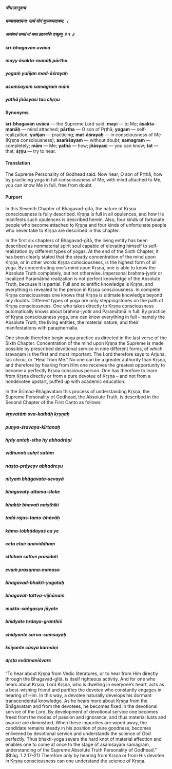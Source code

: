 ##### श्रीभगवानुवाच
##### मय्यासक्तमना: पार्थ योगं युञ्जन्मदाश्रय: ।
##### असंशयं समग्रं मां यथा ज्ञास्यसि तच्छृणु ॥ १ ॥

##### śrī-bhagavān uvāca
##### mayy āsakta-manāḥ pārtha
##### yogaṁ yuñjan mad-āśrayaḥ
##### asaṁśayaṁ samagraṁ māṁ
##### yathā jñāsyasi tac chṛṇu

#### Synonyms

**śrī**-**bhagavān** **uvāca** — the Supreme Lord said; **mayi** — to Me; **āsakta**-**manāḥ** — mind attached; **pārtha** — O son of Pṛthā; **yogam** — self-realization; **yuñjan** — practicing; **mat**-**āśrayaḥ** — in consciousness of Me (Kṛṣṇa consciousness); **asaṁśayam** — without doubt; **samagram** — completely; **mām** — Me; **yathā** — how; **jñāsyasi** — you can know; **tat** — that; **śṛṇu** — try to hear.

#### Translation

The Supreme Personality of Godhead said: Now hear, O son of Pṛthā, how by practicing yoga in full consciousness of Me, with mind attached to Me, you can know Me in full, free from doubt.

#### Purport

In this Seventh Chapter of Bhagavad-gītā, the nature of Kṛṣṇa consciousness is fully described. Kṛṣṇa is full in all opulences, and how He manifests such opulences is described herein. Also, four kinds of fortunate people who become attached to Kṛṣṇa and four kinds of unfortunate people who never take to Kṛṣṇa are described in this chapter.

In the first six chapters of Bhagavad-gītā, the living entity has been described as nonmaterial spirit soul capable of elevating himself to self-realization by different types of yogas. At the end of the Sixth Chapter, it has been clearly stated that the steady concentration of the mind upon Kṛṣṇa, or in other words Kṛṣṇa consciousness, is the highest form of all yoga. By concentrating one’s mind upon Kṛṣṇa, one is able to know the Absolute Truth completely, but not otherwise. Impersonal brahma-jyotir or localized Paramātmā realization is not perfect knowledge of the Absolute Truth, because it is partial. Full and scientific knowledge is Kṛṣṇa, and everything is revealed to the person in Kṛṣṇa consciousness. In complete Kṛṣṇa consciousness one knows that Kṛṣṇa is ultimate knowledge beyond any doubts. Different types of yoga are only steppingstones on the path of Kṛṣṇa consciousness. One who takes directly to Kṛṣṇa consciousness automatically knows about brahma-jyotir and Paramātmā in full. By practice of Kṛṣṇa consciousness yoga, one can know everything in full – namely the Absolute Truth, the living entities, the material nature, and their manifestations with paraphernalia.

One should therefore begin yoga practice as directed in the last verse of the Sixth Chapter. Concentration of the mind upon Kṛṣṇa the Supreme is made possible by prescribed devotional service in nine different forms, of which śravaṇam is the first and most important. The Lord therefore says to Arjuna, tac chṛṇu, or “Hear from Me.” No one can be a greater authority than Kṛṣṇa, and therefore by hearing from Him one receives the greatest opportunity to become a perfectly Kṛṣṇa conscious person. One has therefore to learn from Kṛṣṇa directly or from a pure devotee of Kṛṣṇa – and not from a nondevotee upstart, puffed up with academic education.

In the Śrīmad-Bhāgavatam this process of understanding Kṛṣṇa, the Supreme Personality of Godhead, the Absolute Truth, is described in the Second Chapter of the First Canto as follows:

##### śṛṇvatāṁ sva-kathāḥ kṛṣṇaḥ
##### puṇya-śravaṇa-kīrtanaḥ
##### hṛdy antaḥ-stho hy abhadrāṇi
##### vidhunoti suhṛt satām

##### naṣṭa-prāyeṣv abhadreṣu
##### nityaṁ bhāgavata-sevayā
##### bhagavaty uttama-śloke
##### bhaktir bhavati naiṣṭhikī

##### tadā rajas-tamo-bhāvāḥ
##### kāma-lobhādayaś ca ye
##### ceta etair anāviddhaṁ
##### sthitaṁ sattve prasīdati

##### evaṁ prasanna-manaso
##### bhagavad-bhakti-yogataḥ
##### bhagavat-tattva-vijñānaṁ
##### mukta-saṅgasya jāyate

##### bhidyate hṛdaya-granthiś
##### chidyante sarva-saṁśayāḥ
##### kṣīyante cāsya karmāṇi
##### dṛṣṭa evātmanīśvare

“To hear about Kṛṣṇa from Vedic literatures, or to hear from Him directly through the Bhagavad-gītā, is itself righteous activity. And for one who hears about Kṛṣṇa, Lord Kṛṣṇa, who is dwelling in everyone’s heart, acts as a best-wishing friend and purifies the devotee who constantly engages in hearing of Him. In this way, a devotee naturally develops his dormant transcendental knowledge. As he hears more about Kṛṣṇa from the Bhāgavatam and from the devotees, he becomes fixed in the devotional service of the Lord. By development of devotional service one becomes freed from the modes of passion and ignorance, and thus material lusts and avarice are diminished. When these impurities are wiped away, the candidate remains steady in his position of pure goodness, becomes enlivened by devotional service and understands the science of God perfectly. Thus bhakti-yoga severs the hard knot of material affection and enables one to come at once to the stage of asaṁśayaṁ samagram, understanding of the Supreme Absolute Truth Personality of Godhead.” (Bhāg. 1.2.17–21) Therefore only by hearing from Kṛṣṇa or from His devotee in Kṛṣṇa consciousness can one understand the science of Kṛṣṇa.